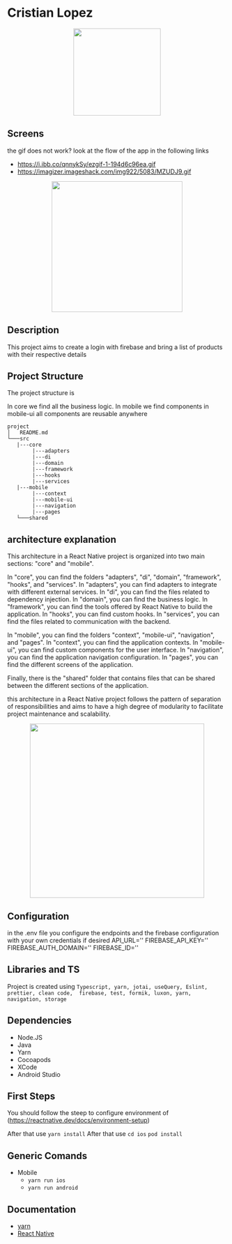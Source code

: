 # Cristian Lopez

<p style="text-align: center;"><img src="https://i.ibb.co/WPHMbf2/Screenshot-2023-03-31-at-11-56-48-AM.png" width="200"></p>

## Screens

the gif does not work? look at the flow of the app in the following links

- https://i.ibb.co/qnnykSy/ezgif-1-194d6c96ea.gif
- https://imagizer.imageshack.com/img922/5083/MZUDJ9.gif

<p style="text-align: center;"><img src="https://imagizer.imageshack.com/img922/9171/DaYTyI.gif" width="300"></p>

## Description

This project aims to create a login with firebase and bring a list of products with their respective details

## Project Structure

The project structure is

In core we find all the business logic. In mobile we find components in mobile-ui all components are reusable anywhere

```
project
│   README.md
└───src
   |---core
        |---adapters
        |---di
        |---domain
        |---framework
        |---hooks
        |---services
   |---mobile
        |---context
        |---mobile-ui
        |---navigation
        |---pages
   └───shared

```

## architecture explanation

This architecture in a React Native project is organized into two main sections: "core" and "mobile".

In "core", you can find the folders "adapters", "di", "domain", "framework", "hooks", and "services". In "adapters", you can find adapters to integrate with different external services. In "di", you can find the files related to dependency injection. In "domain", you can find the business logic. In "framework", you can find the tools offered by React Native to build the application. In "hooks", you can find custom hooks. In "services", you can find the files related to communication with the backend.

In "mobile", you can find the folders "context", "mobile-ui", "navigation", and "pages". In "context", you can find the application contexts. In "mobile-ui", you can find custom components for the user interface. In "navigation", you can find the application navigation configuration. In "pages", you can find the different screens of the application.

Finally, there is the "shared" folder that contains files that can be shared between the different sections of the application.

this architecture in a React Native project follows the pattern of separation of responsibilities and aims to have a high degree of modularity to facilitate project maintenance and scalability.

<p style="text-align: center;"><img src="https://miro.medium.com/v2/resize:fit:4800/format:webp/1*NfFzI7Z-E3ypn8ahESbDzw.png" width="400"></p>

## Configuration

in the .env file you configure the endpoints and the firebase configuration with your own credentials if desired
API_URL=''
FIREBASE_API_KEY=''
FIREBASE_AUTH_DOMAIN=''
FIREBASE_ID=''

## Libraries and TS

Project is created using `Typescript, yarn, jotai, useQuery, Eslint, prettier, clean code,  firebase, test, formik, luxon, yarn, navigation, storage`

## Dependencies

- Node.JS
- Java
- Yarn
- Cocoapods
- XCode
- Android Studio

## First Steps

You should follow the steep to configure environment of (https://reactnative.dev/docs/environment-setup)

After that use `yarn install`
After that use `cd ios` `pod install`

## Generic Comands

- Mobile
  - `yarn run ios`
  - `yarn run android`

## Documentation

- [yarn](https://classic.yarnpkg.com)
- [React Native](https://reactnative.dev)
